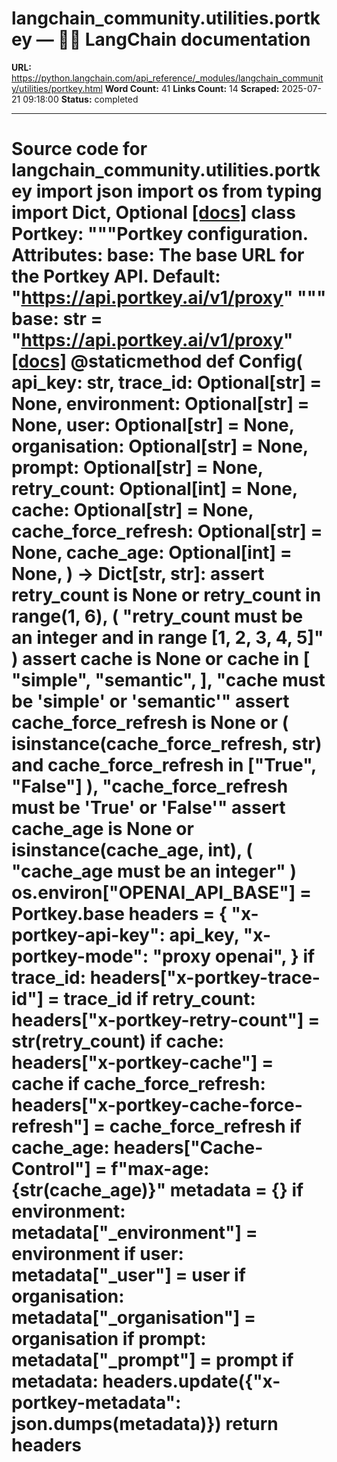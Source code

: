 # langchain_community.utilities.portkey — 🦜🔗 LangChain  documentation

**URL:** https://python.langchain.com/api_reference/_modules/langchain_community/utilities/portkey.html
**Word Count:** 41
**Links Count:** 14
**Scraped:** 2025-07-21 09:18:00
**Status:** completed

---

# Source code for langchain\_community.utilities.portkey               import json     import os     from typing import Dict, Optional                              [[docs]](https://python.langchain.com/api_reference/community/utilities/langchain_community.utilities.portkey.Portkey.html#langchain_community.utilities.portkey.Portkey)     class Portkey:         """Portkey configuration.              Attributes:             base: The base URL for the Portkey API.               Default: "https://api.portkey.ai/v1/proxy"         """              base: str = "https://api.portkey.ai/v1/proxy"                         [[docs]](https://python.langchain.com/api_reference/community/utilities/langchain_community.utilities.portkey.Portkey.html#langchain_community.utilities.portkey.Portkey.Config)         @staticmethod         def Config(             api_key: str,             trace_id: Optional[str] = None,             environment: Optional[str] = None,             user: Optional[str] = None,             organisation: Optional[str] = None,             prompt: Optional[str] = None,             retry_count: Optional[int] = None,             cache: Optional[str] = None,             cache_force_refresh: Optional[str] = None,             cache_age: Optional[int] = None,         ) -> Dict[str, str]:             assert retry_count is None or retry_count in range(1, 6), (                 "retry_count must be an integer and in range [1, 2, 3, 4, 5]"             )             assert cache is None or cache in [                 "simple",                 "semantic",             ], "cache must be 'simple' or 'semantic'"             assert cache_force_refresh is None or (                 isinstance(cache_force_refresh, str)                 and cache_force_refresh in ["True", "False"]             ), "cache_force_refresh must be 'True' or 'False'"             assert cache_age is None or isinstance(cache_age, int), (                 "cache_age must be an integer"             )                  os.environ["OPENAI_API_BASE"] = Portkey.base                  headers = {                 "x-portkey-api-key": api_key,                 "x-portkey-mode": "proxy openai",             }                  if trace_id:                 headers["x-portkey-trace-id"] = trace_id             if retry_count:                 headers["x-portkey-retry-count"] = str(retry_count)             if cache:                 headers["x-portkey-cache"] = cache             if cache_force_refresh:                 headers["x-portkey-cache-force-refresh"] = cache_force_refresh             if cache_age:                 headers["Cache-Control"] = f"max-age:{str(cache_age)}"                  metadata = {}             if environment:                 metadata["_environment"] = environment             if user:                 metadata["_user"] = user             if organisation:                 metadata["_organisation"] = organisation             if prompt:                 metadata["_prompt"] = prompt                  if metadata:                 headers.update({"x-portkey-metadata": json.dumps(metadata)})                  return headers